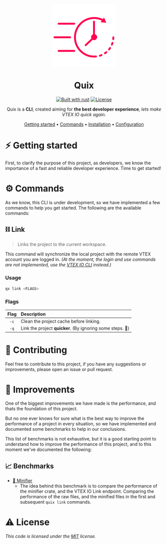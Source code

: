 <div align="center">

![logo.png](./assets/logo.png)

# Quix

[![Built with rust][rust-badge]][rust] [![License][license-badge]][license]

Quix is a **CLI**, created aiming for **the best developer experience**, _lets make VTEX IO quick again._

[Getting started](#getting-started) • [Commands](#commands) • [Installation](#installation) • [Configuration](#configuration)

</div>

# ⚡️ Getting started

First, to clarify the purpose of this project, as developers, we know the importance of a fast and reliable developer experience. Time to get started!

# ⚙️ Commands

As we know, this CLI is under development, so we have implemented a few commands to help you get started. The following are the available commands:

## ⛓️ Link

> Links the project to the current workspace.

This command will synchronize the local project with the remote VTEX account you are logged in. _(At the moment, the login and use commands are not implemented, use the [VTEX IO CLI](toolbelt) instead.)_

### Usage

```bash
qx link <FLAGS>
```

### Flags

| Flag | Description                                                |
| :--: | :--------------------------------------------------------- |
| `-c` | Clean the project cache before linking.                    |
| `-q` | Link the project **quicker**. (By ignoring some steps. 👀) |

# 🥇 Contributing

Feel free to contribute to this project, if you have any suggestions or improvements, please open an issue or pull request.

# 🧮 Improvements

One of the biggest improvements we have made is the performance, and thats the foundation of this project.

But no one ever knows for sure what is the best way to improve the performance of a project in every situation, so we have implemented and documented some benchmarks to help in our conclusions.

This list of benchmarks is not exhaustive, but it is a good starting point to understand how to improve the performance of this project, and to this moment we've documented the following:

## 📈 Benchmarks

- [🛑 Minifier](/benchmarks/minifier/results.md)
  - The idea behind this benchmark is to compare the performance of the minifier crate, and the VTEX IO Link endpoint. Comparing the performance of the raw files, and the minified files in the first and subsequent `quix link` commands.

# ⚠️ License

_This code is licensed under the [MIT]("https://github.com/RafaelRCamargo/from-reddit-to-shorts/blob/master/LICENSE") license._

[rust-badge]: https://img.shields.io/badge/builtwith-rust-B7410E?style=flat-square
[rust]: https://www.rust-lang.org/pt-BR
[license-badge]: https://img.shields.io/github/license/rafaelrcamargo/quix?color=lightgray&style=flat-square
[license]: https://github.com/rafaelrcamargo/quix/blob/main/LICENSE
